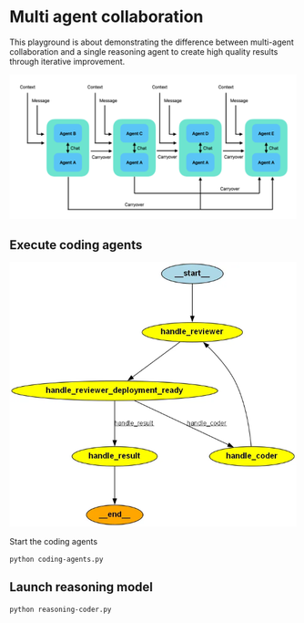 # Multi agent collaboration

This playground is about demonstrating the difference between multi-agent collaboration and a single reasoning agent to create high quality results through iterative improvement.

![react](/img/multi-agent.png)

## Execute coding agents

![react](/img/codingagents.png)

Start the coding agents

```
python coding-agents.py
```


## Launch reasoning model

```
python reasoning-coder.py
```